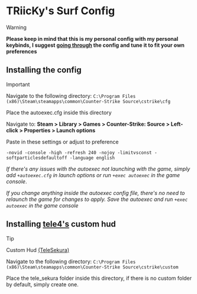 # TRiicKy's Surf Config

> [!WARNING]
> **Please keep in mind that this is my personal config with my personal keybinds, I suggest [going through](https://chatgpt.com/) the config and tune it to fit your own preferences**


## Installing the config

> [!IMPORTANT]
> Navigate to the following directory: `C:\Program Files (x86)\Steam\steamapps\common\Counter-Strike Source\cstrike\cfg`
> 
> Place the autoexec.cfg inside this directory
> 
> Navigate to: **Steam > Library > Games > Counter-Strike: Source > Left-click > Properties > Launch options**
> 
> Paste in these settings or adjust to preference
> 
> ```Launch Options
> -novid -console -high -refresh 240 -nojoy -limitvsconst -softparticlesdefaultoff -language english
> ```
>
> *If there's any issues with the autoexec not launching with the game, simply add `+autoexec.cfg` in launch options or run `+exec autoexec` in the game console*.
> 
> *If you change anything inside the autoexec config file, there's no need to relaunch the game for changes to apply. Save the autoexec and run `+exec autoexec` in the game console*


## Installing [tele4's](https://gamebanana.com/members/1736054) custom hud
> [!TIP]
> Custom Hud [(TeleSekura)](https://gamebanana.com/mods/445582)
>
> Navigate to the following directory: `C:\Program Files (x86)\Steam\steamapps\common\Counter-Strike Source\cstrike\custom`
> 
> Place the tele_sekura folder inside this directory, if there is no custom folder by default, simply create one.
